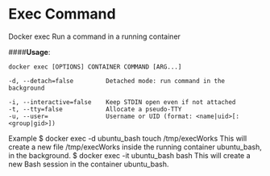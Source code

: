 # Exec Command

Docker exec
Run a command in a running container

####**Usage**:

    docker exec [OPTIONS] CONTAINER COMMAND [ARG...]

    -d, --detach=false         Detached mode: run command in the background

    -i, --interactive=false    Keep STDIN open even if not attached
    -t, --tty=false            Allocate a pseudo-TTY
    -u, --user=                Username or UID (format: <name|uid>[:<group|gid>])
  
Example
$ docker exec -d ubuntu_bash touch /tmp/execWorks
This will create a new file /tmp/execWorks inside the running container ubuntu_bash, in the background.
$ docker exec -it ubuntu_bash bash
This will create a new Bash session in the container ubuntu_bash.
